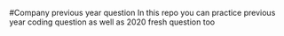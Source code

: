 #Company previous year question
In this repo you can practice previous year coding question as well as 2020 fresh question too
